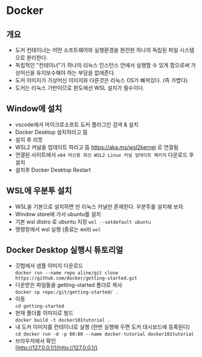 # Docker

## 개요

- 도커 컨테이너는 어떤 소프트웨어와 실행환경을 완전한 하나의 독립된 파일 시스템으로 분리한다.
- 독립적인 "컨테이너"가 하나의 리눅스 인스턴스 안에서 실행할 수 있게 함으로써 가상머신을 유지보수해야 하는 부담을 없애준다.
- 도커 이미지가 가상머신 이미지와 다른것은 리눅스 OS가 빠져있다. (즉 가볍다)
- 도커는 리눅스 기반이므로 윈도에선 WSL 설치가 필수이다.

## Window에 설치

- vscode에서 마이크로소프트 도커 플러그인 검색 & 설치
- Docker Desktop 설치하라고 뜸
- 설치 후 리붓
- WSL2 커널을 업데이트 하라고 뜸 <https://aka.ms/wsl2kernel> 로 연결됨
- 연결된 사이트에서 `x64 머신용 최신 WSL2 Linux 커널 업데이트 패키지` 다운로드 후 설치
- 설치후 Docker Desktop Restart

## WSL에 우분투 설치

- WSL을 기본으로 설치하면 빈 리눅스 커널만 존재한다. 우분투를 설치해 보자.
- Window store에 가서 ubuntu를 설치
- 기본 wsl distro 로 ubuntu 지정
  `wsl --setdefault ubuntu`
- 명령창에서 wsl 실행 (종료는 exit)
  `wsl`

## Docker Desktop 실행시 튜토리얼

- 깃헙에서 샘플 이미지 다운로드  
  `docker run --name repo aline/git clone https://github.com/docker/getting-started.git`
- 다운받은 파일들을 getting-started 폴더로 복사  
  `docker cp repo:/git/getting-started/ .`
- 이동  
  `cd getting-started`
- 현재 폴더를 이미지로 빌드  
  `docker build -t docker101tutorial .`
- 내 도커 이미지를 컨테이너로 실행 (한번 실행해 두면 도커 대시보드에 등록된다)  
  `cd docker run -d -p 80:80 --name docker-tutorial docker101tutorial`
- 브라우저에서 확인  
  [http://127.0.0.1/](http://127.0.0.1/)
